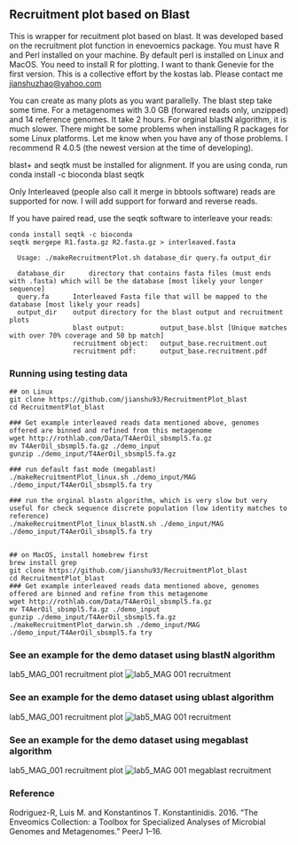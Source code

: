 ## Recruitment plot based on Blast
This is wrapper for recuitment plot based on blast. It was developed based on the recruitment plot function in enevoemics package. You must have R and Perl installed on your machine. By default perl is installed on Linux and MacOS. You need to install R for plotting. I want to thank Genevie for the first version. This is a collective effort by the kostas lab. Please contact me jianshuzhao@yahoo.com



You can create as many plots as you want parallelly. The blast step take some time. For a metagenomes with 3.0 GB (forwared reads only, unzipped) and 14 reference genomes. It take 2 hours. For orginal blastN algorithm, it is much slower. There might be some problems when installing R packages for some Linux platforms. Let me know when you have any of those problems. I recommend R 4.0.5 (the newest version at the time of developing).

blast+ and seqtk must be installed for alignment. If you are using conda, run conda install -c bioconda blast seqtk

Only Interleaved (people also call it merge in bbtools software) reads are supported for now. I will add support for forward and reverse reads.

If you have paired read, use the seqtk software to interleave your reads:

```
conda install seqtk -c bioconda
seqtk mergepe R1.fasta.gz R2.fasta.gz > interleaved.fasta
```

```
  Usage: ./makeRecruitmentPlot.sh database_dir query.fa output_dir

  database_dir      directory that contains fasta files (must ends with .fasta) which will be the database [most likely your longer sequence]
  query.fa      Interleaved Fasta file that will be mapped to the database [most likely your reads]
  output_dir    output directory for the blast output and recruitment plots
                blast output:         output_base.blst [Unique matches with over 70% coverage and 50 bp match]
                recruitment object:   output_base.recruitment.out
                recruitment pdf:      output_base.recruitment.pdf
```




### Running using testing data
```
## on Linux
git clone https://github.com/jianshu93/RecruitmentPlot_blast
cd RecruitmentPlot_blast

### Get example interleaved reads data mentioned above, genomes offered are binned and refined from this metagenome
wget http://rothlab.com/Data/T4AerOil_sbsmpl5.fa.gz
mv T4AerOil_sbsmpl5.fa.gz ./demo_input
gunzip ./demo_input/T4AerOil_sbsmpl5.fa.gz

### run default fast mode (megablast)
./makeRecruitmentPlot_linux.sh ./demo_input/MAG ./demo_input/T4AerOil_sbsmpl5.fa try

### run the orginal blastn algorithm, which is very slow but very useful for check sequence discrete population (low identity matches to reference)
./makeRecruitmentPlot_linux_blastN.sh ./demo_input/MAG ./demo_input/T4AerOil_sbsmpl5.fa try


## on MacOS, install homebrew first
brew install grep
git clone https://github.com/jianshu93/RecruitmentPlot_blast
cd RecruitmentPlot_blast
### Get example interleaved reads data mentioned above, genomes offered are binned and refine from this metagenome
wget http://rothlab.com/Data/T4AerOil_sbsmpl5.fa.gz
mv T4AerOil_sbsmpl5.fa.gz ./demo_input
gunzip ./demo_input/T4AerOil_sbsmpl5.fa.gz
./makeRecruitmentPlot_darwin.sh ./demo_input/MAG ./demo_input/T4AerOil_sbsmpl5.fa try

```

### See an example for the demo dataset using blastN algorithm
lab5_MAG_001 recruitment plot
![lab5_MAG 001 recruitment](https://user-images.githubusercontent.com/38149286/124207245-13bbad80-dab3-11eb-84be-ca02ae623a16.jpg)

### See an example for the demo dataset using ublast algorithm
lab5_MAG_001 recruitment plot
![lab5_MAG 001 recruitment](https://user-images.githubusercontent.com/38149286/128647005-d79bf55b-2b95-491a-b717-f2176feee8ec.jpg)

### See an example for the demo dataset using megablast algorithm
lab5_MAG_001 recruitment plot
![lab5_MAG 001 megablast recruitment](https://user-images.githubusercontent.com/38149286/128648845-0582b94b-44f3-4508-8f33-a5230a4aecac.jpg)

### Reference

Rodriguez-R, Luis M. and Konstantinos T. Konstantinidis. 2016. “The Enveomics Collection: a Toolbox for Specialized Analyses of Microbial Genomes and Metagenomes.” PeerJ 1–16.
